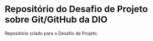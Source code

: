 # Repositório do Desafio de Projeto sobre Git/GitHub da DIO
Repositório criado para o Desafio de Projeto.



